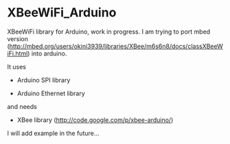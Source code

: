 # XBeeWiFi_Arduino #
XBeeWiFi library for Arduino, work in progress. 
I am trying to port mbed version (http://mbed.org/users/okini3939/libraries/XBee/m6s6n8/docs/classXBeeWiFi.html) into arduino.

It uses 

- Arduino SPI library 

- Arduino Ethernet library

and needs 

- XBee library (http://code.google.com/p/xbee-arduino/)

I will add example in the future...
